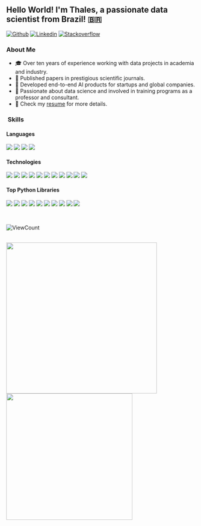 <h2> Hello World! I'm Thales, a passionate data scientist from Brazil! 🇧🇷 </h2>

[![Github](https://img.shields.io/badge/-Github-000?style=flat&logo=Github&logoColor=white)](https://github.com/cmcouto-silva)
[![Linkedin](https://img.shields.io/badge/-LinkedIn-blue?style=flat&logo=Linkedin&logoColor=white)](https://www.linkedin.com/in/cmcouto-silva/)
[![Stackoverflow](https://img.shields.io/badge/-Stackoverflow-F48024?style=flat&logo=Stackoverflow&logoColor=white)](https://stackoverflow.com/users/cmcouto-silva)

<h3> About Me </h3>

- 🎓 Over ten years of experience working with data projects in academia and industry.
- 📝 Published papers in prestigious scientific journals.
- 🤖 Developed end-to-end AI products for startups and global companies.
- 💪 Passionate about data science and involved in training programs as a professor and consultant.
- 🔗 Check my <a href="https://your-resume-link.com">resume</a> for more details.

<h3> &nbsp;Skills</h3>

<h4>Languages</h4>
<p>
  <img src="https://img.shields.io/badge/-Python-3776AB?style=flat&logo=python&logoColor=white">
  <img src="https://img.shields.io/badge/-R-276DC3?style=flat&logo=r&logoColor=white">
  <img src="https://img.shields.io/badge/-SQL-4479A1?style=flat&logo=mysql&logoColor=white">
  <img src="https://img.shields.io/badge/-Bash-4EAA25?style=flat&logo=gnubash&logoColor=white">
</p>

<h4>Technologies</h4>
<p>
  <img src="https://img.shields.io/badge/-Git-F05032?style=flat&logo=git&logoColor=white">
  <img src="https://img.shields.io/badge/-Docker-2496ED?style=flat&logo=docker&logoColor=white">
  <img src="https://img.shields.io/badge/-GCP-4285F4?style=flat&logo=googlecloud&logoColor=white">
  <img src="https://img.shields.io/badge/-AWS-232F3E?style=flat&logo=amazonaws&logoColor=white">
  <img src="https://img.shields.io/badge/-Spark-E25A1C?style=flat&logo=apachespark&logoColor=white">
  <img src="https://img.shields.io/badge/-MySQL-4479A1?style=flat&logo=mysql&logoColor=white">
  <img src="https://img.shields.io/badge/-Postgres-4169E1?style=flat&logo=postgresql&logoColor=white">
  <img src="https://img.shields.io/badge/-Databricks-FF3621?style=flat&logo=databricks&logoColor=white">
  <img src="https://img.shields.io/badge/-Dataiku-0D47A1?style=flat&logo=dataiku&logoColor=white">
  <img src="https://img.shields.io/badge/-HTML-E34F26?style=flat&logo=html5&logoColor=white">
  <img src="https://img.shields.io/badge/-CSS-1572B6?style=flat&logo=css3&logoColor=white">
</p>

<h4>Top Python Libraries</h4>
<p>
  <img src="https://img.shields.io/badge/-Scikit--learn-F7931E?style=flat&logo=scikitlearn&logoColor=white">
  <img src="https://img.shields.io/badge/-Pandas-150458?style=flat&logo=pandas&logoColor=white">
  <img src="https://img.shields.io/badge/-Numpy-013243?style=flat&logo=numpy&logoColor=white">
  <img src="https://img.shields.io/badge/-Scipy-8CAAE6?style=flat&logo=scipy&logoColor=white">
  <img src="https://img.shields.io/badge/-Plotly-3F4F75?style=flat&logo=plotly&logoColor=white">
  <img src="https://img.shields.io/badge/-Streamlit-FF4B4B?style=flat&logo=streamlit&logoColor=white">
  <img src="https://img.shields.io/badge/-FastAPI-009688?style=flat&logo=fastapi&logoColor=white">
  <img src="https://img.shields.io/badge/-Flask-000000?style=flat&logo=flask&logoColor=white">
  <img src="https://img.shields.io/badge/-PyTorch-EE4C2C?style=flat&logo=pytorch&logoColor=white">
  <img src="https://img.shields.io/badge/-TensorFlow-FF6F00?style=flat&logo=tensorflow&logoColor=white">
</p>

<br/>

<p align="left">
  <img alt="ViewCount" src="https://views.whatilearened.today/views/github/cmcouto-silva/cmcouto-silva.svg" />
</p>

<br/>

<a href="https://github.com/cmcouto-silva">
  <img width="400em" src="https://github-readme-stats.vercel.app/api?username=cmcouto-silva&theme=radical&show_icons=true" />
  <img width="335em" src="https://github-readme-stats.vercel.app/api/top-langs/?username=cmcouto-silva&theme=radical&layout=compact" />
</a>

